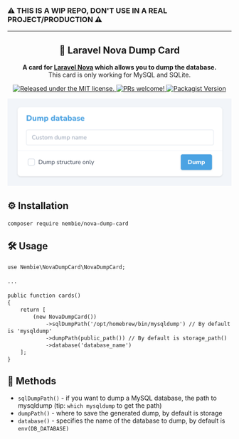 ### ⚠️ THIS IS A WIP REPO, DON'T USE IN A REAL PROJECT/PRODUCTION ⚠️

---

<h2 align="center">
    💾 Laravel Nova Dump Card
</h2>

<p align="center">
  <strong>A card for <a href="https://nova.laravel.com/">Laravel Nova</a> which allows you to dump the database.</strong>
<br>
This card is only working for MySQL and SQLite.
</p>

<p align="center">
  <a href="https://github.com/Nembie/NovaDumpCard/blob/main/LICENSE.md">
    <img src="https://img.shields.io/badge/license-MIT-blue.svg" alt="Released under the MIT license." />
  </a>
  <a href="https://github.com/Nembie/NovaDumpCard/pulls">
    <img src="https://img.shields.io/badge/PRs-welcome-brightgreen.svg" alt="PRs welcome!" />
  </a>
  <a href="https://packagist.org/packages/nembie/nova-dump-card">
    <img src="https://img.shields.io/packagist/v/nembie/nova-dump-card" alt="Packagist Version">
  </a>
</p>

<img src="https://github.com/Nembie/NovaDumpCard/blob/main/nova-dump-card.png" alt="Test case" />

## ⚙️ Installation

```composer require nembie/nova-dump-card```

## 🛠️ Usage

```
use Nembie\NovaDumpCard\NovaDumpCard;

...

public function cards()
{
    return [
        (new NovaDumpCard())
            ->sqlDumpPath('/opt/homebrew/bin/mysqldump') // By default is 'mysqldump'
            ->dumpPath(public_path()) // By default is storage_path()
            ->database('database_name')
    ];
}

```

## 🧰 Methods

- `sqlDumpPath()` - if you want to dump a MySQL database, the path to mysqldump (tip: `which mysqldump` to get the path)
- `dumpPath()` - where to save the generated dump, by default is storage
- `database()` - specifies the name of the database to dump, by default is `env(DB_DATABASE)`
